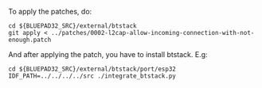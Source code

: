 To apply the patches, do:

```
cd ${BLUEPAD32_SRC}/external/btstack
git apply < ../patches/0002-l2cap-allow-incoming-connection-with-not-enough.patch
```

And after applying the patch, you have to install btstack. E.g:

```
cd ${BLUEPAD32_SRC}/external/btstack/port/esp32
IDF_PATH=../../../../src ./integrate_btstack.py
```
